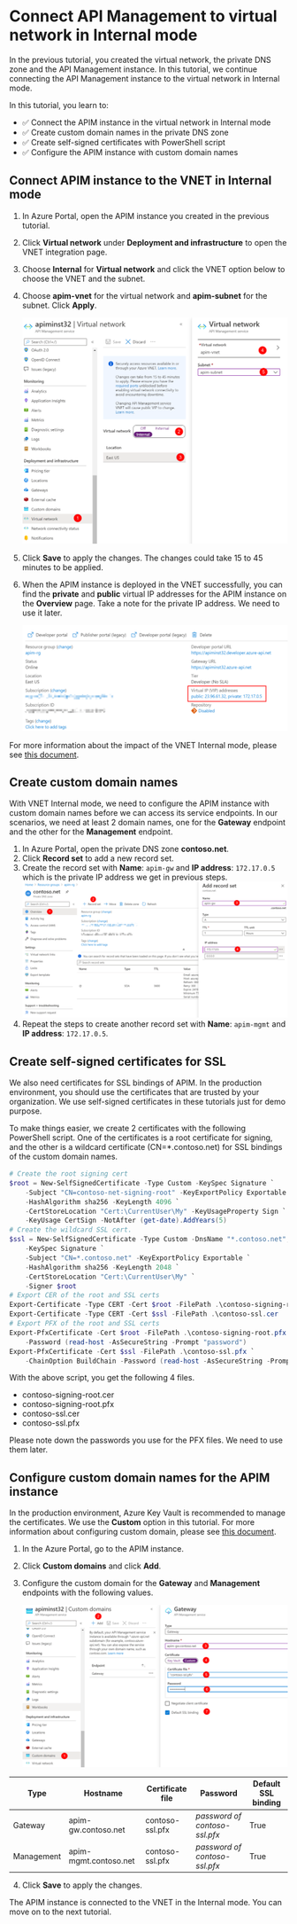 # Connect API Management to virtual network in Internal mode

In the previous tutorial, you created the virtual network, the private DNS zone and the API Management instance. In this tutorial, we continue connecting the API Management instance to the virtual network in Internal mode.

In this tutorial, you learn to:

- ✅ Connect the APIM instance in the virtual network in Internal mode
- ✅ Create custom domain names in the private DNS zone
- ✅ Create self-signed certificates with PowerShell script
- ✅ Configure the APIM instance with custom domain names

## Connect APIM instance to the VNET in Internal mode

1. In Azure Portal, open the APIM instance you created in the previous tutorial.
1. Click **Virtual network** under **Deployment and infrastructure** to open the VNET integration page.
1. Choose **Internal** for **Virtual network** and click the VNET option below to choose the VNET and the subnet.
1. Choose **apim-vnet** for the virtual network and **apim-subnet** for the subnet. Click **Apply**.

    ![apim internal vnet](images/apim-internal-vnet.png)

1. Click **Save** to apply the changes. The changes could take 15 to 45 minutes to be applied.
1. When the APIM instance is deployed in the VNET successfully, you can find the **private** and **public** virtual IP addresses for the APIM instance on the **Overview** page. Take a note for the private IP address. We need to use it later.

    ![private IP address](images/apim-private-ip.png)

For more information about the impact of the VNET Internal mode, please see [this document](https://docs.microsoft.com/azure/api-management/api-management-using-with-internal-vnet).

## Create custom domain names

With VNET Internal mode, we need to configure the APIM instance with custom domain names before we can access its service endpoints. In our scenarios, we need at least 2 domain names, one for the **Gateway** endpoint and the other for the **Management** endpoint.

1. In Azure Portal, open the private DNS zone **contoso.net**.
1. Click **Record set** to add a new record set.
1. Create the record set with **Name**: `apim-gw` and **IP address**: `172.17.0.5` which is the private IP address we get in previous steps.
    ![record set](images/private-zone-recordset.png)
1. Repeat the steps to create another record set with **Name**: `apim-mgmt` and **IP address**: `172.17.0.5`.

## Create self-signed certificates for SSL

We also need certificates for SSL bindings of APIM. In the production environment, you should use the certificates that are trusted by your organization. We use self-signed certificates in these tutorials just for demo purpose.

To make things easier, we create 2 certificates with the following PowerShell script. One of the certificates is a root certificate for signing, and the other is a wildcard certificate (CN=*.contoso.net) for SSL bindings of the custom domain names.

```PowerShell
# Create the root signing cert
$root = New-SelfSignedCertificate -Type Custom -KeySpec Signature `
    -Subject "CN=contoso-net-signing-root" -KeyExportPolicy Exportable `
    -HashAlgorithm sha256 -KeyLength 4096 `
    -CertStoreLocation "Cert:\CurrentUser\My" -KeyUsageProperty Sign `
    -KeyUsage CertSign -NotAfter (get-date).AddYears(5)
# Create the wildcard SSL cert.
$ssl = New-SelfSignedCertificate -Type Custom -DnsName "*.contoso.net","contoso.net" `
    -KeySpec Signature `
    -Subject "CN=*.contoso.net" -KeyExportPolicy Exportable `
    -HashAlgorithm sha256 -KeyLength 2048 `
    -CertStoreLocation "Cert:\CurrentUser\My" `
    -Signer $root
# Export CER of the root and SSL certs
Export-Certificate -Type CERT -Cert $root -FilePath .\contoso-signing-root.cer
Export-Certificate -Type CERT -Cert $ssl -FilePath .\contoso-ssl.cer
# Export PFX of the root and SSL certs
Export-PfxCertificate -Cert $root -FilePath .\contoso-signing-root.pfx `
    -Password (read-host -AsSecureString -Prompt "password")
Export-PfxCertificate -Cert $ssl -FilePath .\contoso-ssl.pfx `
    -ChainOption BuildChain -Password (read-host -AsSecureString -Prompt "password")
```

With the above script, you get the following 4 files.

- contoso-signing-root.cer
- contoso-signing-root.pfx
- contoso-ssl.cer
- contoso-ssl.pfx

Please note down the passwords you use for the PFX files. We need to use them later.

## Configure custom domain names for the APIM instance

In the production environment, Azure Key Vault is recommended to manage the certificates. We use the **Custom** option in this tutorial. For more information about configuring custom domain, please see [this document](https://docs.microsoft.com/azure/api-management/configure-custom-domain).

1. In the Azure Portal, go to the APIM instance.
1. Click **Custom domains** and click **Add**.
1. Configure the custom domain for the **Gateway** and **Management** endpoints with the following values.

    ![custom domain](images/apim-custom-domain.png)

Type    |Hostname    |Certificate file    |Password    |Default SSL binding 
--------|------------|--------------------|------------|---------------------
Gateway |apim-gw.contoso.net    |contoso-ssl.pfx    |_password of contoso-ssl.pfx_ |True
Management |apim-mgmt.contoso.net |contoso-ssl.pfx  |_password of contoso-ssl.pfx_ |True

4. Click **Save** to apply the changes.

The APIM instance is connected to the VNET in the Internal mode. You can move on to the next tutorial.
